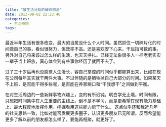 ```yaml
---
title: "被生活分裂的破碎想法"
date: 2013-09-02 22:23:46
categories:
  - 生活随想
tags:
---
```


最近半年生活有很多改变，最大的当属没什么个人时间。虽然抓住一切碎片化的时间做自己的事，看似很努力，但效率不高。还是喜欢安下心来，干屈指可数的事。 另外对自己将来该过怎么样的生活，也天天挣扎。已经无法象很多人一样老老实实一辈子当上班族，真心体会到有些事你经历了就回不去了。 

过了三十岁后再也没感觉人生漫长，容自己掌控的时间似乎都能算出来，比如在现在公司每年其实就干两件大事。不过伴随的是牺牲掉自己大部分的时间。如果某天不上班，是否能干得多些呢，是否能在养家糊口和“干我想干”之间做到平衡。 

在对生活周边的一些新鲜事物兴趣上，变的有所迟钝，明白学无止境，时间有限，只想把时间集中在人生重要的主线上。倒不是不学习，而是更希望在现有能力基础上，最大程度地发挥作用，挖掘看用这些能力能干什么。 这点似乎还和我近几年的社交思路一致，比如对能否发展更多圈子，认识更多朋友已无所谓。反而希望能更多了解以前的朋友都怎么样了，要能再相聚，就更好了。